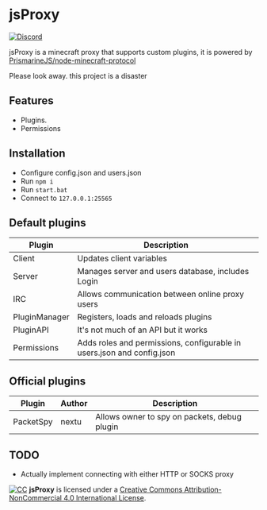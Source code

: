 # jsProxy
[![Discord](https://camo.githubusercontent.com/17c914de92d32b7b329dc3af356087944549480570a5dcf10ac10af8310f05d3/68747470733a2f2f696d672e736869656c64732e696f2f62616467652f636861742d6f6e253230646973636f72642d627269676874677265656e2e737667)](https://discord.gg/s7K6EKfrdH)

jsProxy is a minecraft proxy that supports custom plugins,
it is powered by [PrismarineJS/node-minecraft-protocol](https://github.com/PrismarineJS/node-minecraft-protocol)<br>

Please look away. this project is a disaster

## Features
- Plugins.
- Permissions

## Installation
- Configure config.json and users.json
- Run `npm i`
- Run `start.bat`
- Connect to `127.0.0.1:25565`

## Default plugins
| Plugin | Description |
| ------ | ------ |
| Client | Updates client variables |
| Server | Manages server and users database, includes Login  |
| IRC | Allows communication between online proxy users |
| PluginManager | Registers, loads and reloads plugins |
| PluginAPI | It's not much of an API but it works |
| Permissions | Adds roles and permissions, configurable in users.json and config.json |

## Official plugins
| Plugin | Author | Description |
| ------ | ------ | ----------- |
| PacketSpy | nextu | Allows owner to spy on packets, debug plugin |

## TODO
- Actually implement connecting with either HTTP or SOCKS proxy

[![CC](https://camo.githubusercontent.com/11b9a412da4f93e847989b8255d8b77d92aecf51741005da3e6e3b8c2b79b219/68747470733a2f2f692e6372656174697665636f6d6d6f6e732e6f72672f6c2f62792d6e632f342e302f38387833312e706e67)](https://creativecommons.org/licenses/by-nc/4.0/)
**jsProxy** is licensed under a [Creative Commons Attribution-NonCommercial 4.0 International License](https://creativecommons.org/licenses/by-nc/4.0/).
